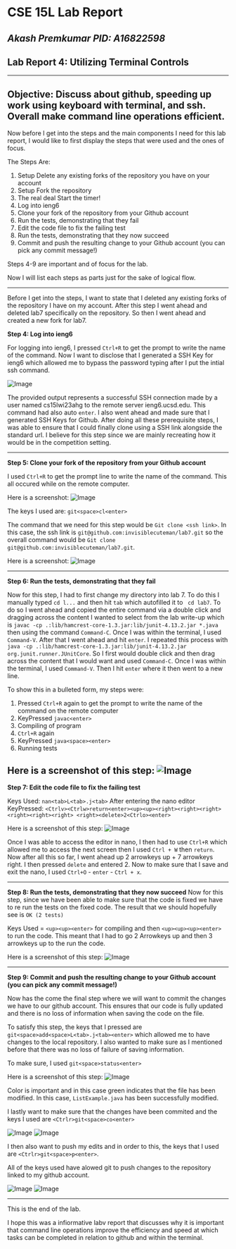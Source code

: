 # CSE 15L Lab Report  
*Akash Premkumar*
*PID: A16822598*
---
## Lab Report 4: Utilizing Terminal Controls
---
Objective: Discuss about github, speeding up work using keyboard with terminal, and ssh. Overall make command line operations efficient. 
---
Now before I get into the steps and the main components I need for this lab report, I would like to first display the steps that 
were used and the ones of focus. 

The Steps Are:
1. Setup Delete any existing forks of the repository you have on your account
2. Setup Fork the repository
3. The real deal Start the timer!
4. Log into ieng6
5. Clone your fork of the repository from your Github account
6. Run the tests, demonstrating that they fail
7. Edit the code file to fix the failing test
8. Run the tests, demonstrating that they now succeed
9. Commit and push the resulting change to your Github account (you can pick any commit message!)

Steps 4-9 are important and of focus for the lab. 

Now I will list each steps as parts just for the sake of logical flow. 

---
Before I get into the steps, I want to state that I deleted any existing forks of the repository I have on my account.
After this step I went ahead and deleted lab7 specifically on the repository. So then I went ahead and created a new fork for lab7. 

**Step 4: Log into ieng6**

For logging into ieng6, I pressed `Ctrl+R` to get the prompt to write the name of the command. Now I want to disclose that I generated a SSH Key for ieng6 which allowed me to bypass the password typing after I put the intial ssh command. 

![Image](http://url/a.png)

The provided output represents a successful SSH connection made by a user named cs15lwi23ahg to the remote server ieng6.ucsd.edu. This command had also auto `enter`. I also went ahead and made sure that I generated SSH Keys for Github. After doing all these prerequisite steps, I was able to ensure that I could finally clone using a SSH link alongside the standard url. I believe for this step since we are mainly recreating how it would be in the competition setting. 

---
**Step 5: Clone your fork of the repository from your Github account**

I used `Ctrl+R` to get the prompt line to write the name of the command. This all occured while on the remote computer. 

Here is a screenshot:
![Image](http://url/a.png)

The keys I used are: `git<space>cl<enter>`

The command that we need for this step would be `Git clone <ssh link>`. In this case, the ssh link is `git@github.com:invisiblecuteman/lab7.git` so the overall command would be `Git clone git@github.com:invisiblecuteman/lab7.git`.

Here is a screenshot:
![Image](http://url/a.png)

---
**Step 6: Run the tests, demonstrating that they fail**

Now for this step, I had to first change my directory into lab 7. To do this I manually typed `cd l...` and then hit `tab` which autofilled it to ` cd lab7`. To do so I went ahead and copied the entire command via a double click and dragging across the content I wanted to select from the lab write-up which is `javac -cp .:lib/hamcrest-core-1.3.jar:lib/junit-4.13.2.jar *.java` then using the command `Command-C`. Once I was within the terminal,  I used `Command-V`. After that I went ahead and hit `enter`. I repeated this process with `java -cp .:lib/hamcrest-core-1.3.jar:lib/junit-4.13.2.jar org.junit.runner.JUnitCore`. So I first would double click and then drag across the content that I would want and used `Command-C`. Once I was within the terminal,  I used `Command-V`. Then I hit `enter` where it then went to a new line. 

To show this in a bulleted form, my steps were:
1. Pressed `Ctrl+R` again to get the prompt to write the name of the command on the remote computer
2. KeyPressed `javac<enter>`
3. Compiling of program
4. `Ctrl+R` again
5. KeyPressed `java<space><enter>`
6. Running tests
 
Here is a screenshot of this step:
![Image](http://url/a.png)
 ---
**Step 7: Edit the code file to fix the failing test**

Keys Used: `nan<tab>L<tab>.j<tab>`
After entering the nano editor
KeyPressed: `<Ctrlv><Ctrlw>return<enter><up><up><right><right><right><right><right><right>
<right><delete>2<Ctrlo><enter>`

Here is a screenshot of this step:
![Image](http://url/a.png)

Once I was able to access the editor in nano, I then had to use `Ctrl+R` which allowed me to access the next screen then I used `Ctrl + W` then `return`. Now after all this so far, I went ahead up 2 arrowkeys up + 7 arrowkeys right. I then pressed `delete` and entered 2. Now to make sure that I save and exit the nano, I used `Ctrl+O` - `enter` - `Ctrl + x`. 

 ---
**Step 8: Run the tests, demonstrating that they now succeed**
Now for this step, since we have been able to make sure that the code is fixed we have to re run the tests on the fixed code. The result that we should hopefully see is `OK (2 tests)`

Keys Used = `<up><up><enter>` for compiling and then `<up><up><up><enter>` to run the code. This meant that I had to go 2 Arrowkeys up and then 3 arrowkeys up to the run the code. 

Here is a screenshot of this step:
![Image](http://url/a.png)



 ---
**Step 9: Commit and push the resulting change to your Github account (you can pick any commit message!)**

Now has the come the final step where we will want to commit the changes we have to our github account. This ensures that our code is fully updated and there is no loss of information when saving the code on the file. 

To satisfy this step, the keys that I pressed are `git<space>add<space>L<tab>.j<tab><enter>` which allowed me to have changes to the local repository. I also wanted to make sure as I mentioned before that there was no loss of failure of saving information. 

To make sure, I used `git<space>status<enter>`

Here is a screenshot of this step:
![Image](http://url/a.png)

Color is important and in this case green indicates that the file has been modified. In this case, `ListExample.java` has been successfully modified. 

I lastly want to make sure that the changes have been commited and the keys I used are `<Ctrlr>git<space>co<enter>`

![Image](http://url/a.png)
![Image](http://url/a.png)

I then also want to push my edits and in order to this, the keys that I used are `<Ctrlr>git<space>p<enter>`.

All of the keys used have alowed git to push changes to the repository linked to my github account. 

![Image](http://url/a.png)
![Image](http://url/a.png)

---

This is the end of the lab. 

I hope this was a infiormative labv report that discusses why it is important that command line operations improve the efficiency and speed at which tasks can be completed in relation to github and within the terminal. 
